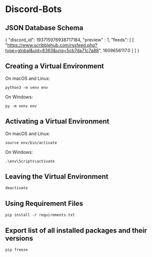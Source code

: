 # Discord-Bots

## JSON Database Schema
{
  "discord_id": 193715976938717184,
  "preview" : 1,
  "feeds": [
    [
      "https://www.scribblehub.com/rssfeed.php?type=global&uid=8363&unq=5cb7da71c7a88",
      1609656117.0
    ]
  ]
}

## Creating a Virtual Environment
On macOS and Linux:

    python3 -m venv env

On Windows:

    py -m venv env

 
## Activating a Virtual Environment
On macOS and Linux:
    
    source env/bin/activate

On Windows:

    .\env\Scripts\activate

## Leaving the Virtual Environment
    deactivate

## Using Requirement Files
    pip install -r requirements.txt

## Export list of all installed packages and their versions
    pip freeze
